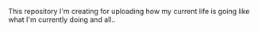 This repository I'm creating for uploading how my current life is going like what I'm currently doing and all.. 
